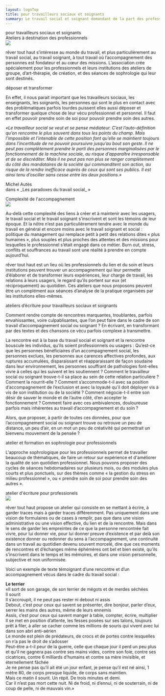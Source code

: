 ```yaml
---
layout: logoTop
title: pour travailleurs sociaux et soignants
summary: Le travail social et soignant demandant de la part des professionnels un fort engagement dans les liens humains et un réel accompagnement de problématiques parfois lourdes, il est souhaitable pour ses professionnels et leurs institutions, de pouvoir déposer leurs expériences et de pouvoir les transformer dans le cadre d’ateliers créatifs.
---
```


<div class="Motto">pour travailleurs sociaux et soignants</div>

<div class="MottoSmaller">Ateliers à destination des professionnels</div>

<div style="max-width:600px; margin: auto">
  <img src="https://res.cloudinary.com/dnxcesebo/image/upload/f_auto,q_auto,w_800/v1527693509/gros_Plan_2_collage_Valérie_hsmwbp.jpg"/>
</div>
<p class="intro-text"><span class="rever-typog">rêver tout haut</span> s’intéresse au monde du travail, et plus particulièrement au travail social, au travail soignant, à tout travail où l’accompagnement des personnes est fondateur et au cœur des missions.  L’association crée spécialement pour  les professionnels et leurs institutions des ateliers de groupe, d’art-thérapie, de création, et des séances de sophrologie qui leur sont destinés.
<div class="MottoSmaller">déposer et transformer</div>

<p class="intro-text">En effet, il nous parait important que les travailleurs sociaux, les enseignants, les soignants, les personnes qui sont le plus en contact avec des problématiques parfois lourdes puissent elles aussi déposer et transformer quelque chose de leur vécu professionnel et personnel. Il faut en effet pouvoir prendre soin de soi pour pouvoir prendre soin des autres.
</p>
<p class="quote"><em>«Le travailleur social se veut et se pense médiateur. C’est l’auto-définition qu’on rencontre le plus souvent dans tous les points du champ. Mais l’impossible et l’intenable de cette position font qu’elle se maintient toujours dans l’incertitude de ne pouvoir poursuivre jusqu’au bout son geste. Il ne peut pas complètement prendre le parti des personnes marginalisées par le fonctionnement de la machine sociale, au risque d’apparaître irresponsable et de se discréditer. Mais il ne peut pas non plus se ranger complètement du côté des mandataires de la société qui commanditent son action, au risque de la rendre inefficace auprès de ceux qui sont ses publics. Il est ainsi tenu d’osciller sans cesse entre les deux positions.»</em>
</p>
<p class="cite">Michel Autès<br> dans «&nbsp;_Les paradoxes du travail social_&nbsp;»
</p>

<div class="MottoSmaller">Complexité de l'accompagnement</div>

<div style="max-width: 600px; margin: auto">
  <img src="https://res.cloudinary.com/dnxcesebo/image/upload/c_scale,h_300,r_10,q_auto,f_auto/v1526489452/collage_Valérie_2_d4onec.jpg"/>
</div> 
<p class="intro-text">Au-delà cette complexité des liens à créer et à maintenir avec les usagers, le travail social et le travail soignant s’inscrivent et sont les témoins de leur époque. Et la nôtre n’est pas particulièrement tendre avec le monde du travail en général et encore moins avec le travail soignant et social : politique du management qui remplace petit à petit des relations dites «&nbsp;plus humaines&nbsp;», plus souples et plus proches des attentes et des missions pour lesquelles le professionnel s’était engagé dans ce métier. Burn out, stress, conflits et souffrances au travail sont une réalité à prendre en compte aujourd’hui.
</p>

<p class="intro-text"><span class="rever-typog">rêver tout haut</span> est un lieu où les professionnels du lien et du soin et leurs institutions peuvent trouver un accompagnement qui leur permette d’élaborer et de transformer leurs expériences, leur charge de travail, les relations à leurs usagers, le regard qu’ils portent sur eux (et réciproquement) au quotidien. ​​Ces ateliers que nous proposons peuvent être un complément aux séances d’analyse de la pratique organisées par les institutions elles-mêmes.
</p>

<div class="MottoSmaller">ateliers d’écriture pour travailleurs sociaux et soignants</div>
<p class="intro-text">Comment rendre compte de rencontres marquantes, troublantes, parfois envahissantes, voire culpablisantes, que l’on peut faire dans le cadre de son travail d’accompagnement social ou soignant ? En écrivant, en transformant par des textes et des chansons ce vécu parfois complexe à transmettre.
</p>
<p class="intro-text">La rencontre est à la base du travail social et soignant et la rencontre bouscule les individus, qu’ils soient professionnels ou usagers : Qu’est-ce que les personnes bénéficiaires d’un accompagnement social, les personnes exclues, les personnes aux carences affectives profondes, aux ruptures accumulées, disparaissant et réapparaissant de façon soudaine dans leur environnement, les personnes souffrant de pathologies font-elles vivre à celles qui les suivent et les soutiennent ? Comment le travailleur social ou soignant trouve-t-il sa place au sein de cette relation particulière ? Comment la nourrit-elle ? Comment s’accommode-t-il avec sa position d’accompagnement de l’exclusion et avec la loyauté qu’il doit déployer vis à vis de son institution ou de la société ? Comment négocie-t-il entre son désir de sauver le monde et de l’autre côté, d’en accepter le fonctionnement ? Comment faire avec ces ambivalences, douloureuse parfois mais inhérentes au travail d’accompagnement et du soin ?
</p>
<p class="intro-text">Alors, que proposer, à partir de toutes ces données, pour que l’accompagnement social ou soignant trouve ou retrouve un peu de distance, un peu d’air, en un mot un peu de créativité qui permettrait un bienvenu mouvement de la pensée ?
</p>
<div class="MottoSmaller"> atelier et formation en sophrologie pour professionnels</div>

<p class="intro-text">L'approche sophrologique pour les professionnels permet de travailler beaucoup de thématiques, de faire un retour sur expérience et d'améliorer la qualité de son quotidien professionnel. Nous pouvons proposer des cycles de séances hebdomadaires sur plusieurs mois, ou des modules plus courts et plus ponctuels, sur des thèmes comme «&nbsp;la gestion du stress en milieu professionnel&nbsp;», ou «&nbsp;prendre soin de soi pour prendre soin des autres&nbsp;».
</p>
<div class="MottoSmaller">atelier d'écriture pour professionels</div>
<div class="center-block">
<img src="https://res.cloudinary.com/dnxcesebo/image/upload/f_auto,q_auto,w_600/v1527695482/mots_découpés_xymq8z.jpg">
</div> 
<p class="intro-text"><span class="rever-typog">rêver tout haut</span> propose un atelier qui consiste en se mettant à écrire, à garder traces mais à garder traces différemment. Pas uniquement dans une vision de formulaires ou de cases à remplir, pas que dans une vision administrative ou une vision effective, du lien et de la rencontre. Mais dans le sens de garder les empreintes de ce que la personne rencontrée fait vivre, pour lui donner vie, pour lui donner preuve d’existence et par delà son existence donner ou redonner du sens à l’accompagnement, une continuité dans un travail au quotidien devenu souvent morcelé, dire que ces moments de rencontres et d’échanges même éphémères ont bel et bien existé, qu’ils s’inscrivent dans le temps et les mémoires, et dans une vision personnelle, subjective et non uniformisée.
</p>
<p class="intro-text">Voici un exemple de texte témoignant d’une rencontre et d’un accompagnement vécus dans le cadre du travail social :
</p>
<p class="quote"><strong>Le terrier</strong><br>
«Il sort de son garage, de son terrier de mégots et de merdes séchées<br>  
Il sourit<br>
Il s’accroupit, il ne peut pas rester ni debout ni assis<br>
Debout, c’est pour ceux qui savent se présenter, dire bonjour, parler d’eux, serrer les mains des autres, même de leurs ennemis<br> 
Assis, c’est pour ceux qui savent manger à table, compter, écrire, multiplier<br>
Il se met en position d’attente, les fesses posées sur ses talons, toujours prêt à filer, à aller se cacher comme les millions de souris qui vivent avec lui dans son abri anti-aérien<br>
Le monde est plein de prédateurs, de crocs et de portes contre lesquelles on n’a pas le droit de s’adosser<br>
Peut-être a-t-il peur de la guerre, celle que chaque jour il perd un peu plus et qu’il ne gagnera pas contre ses mains vides, contre son foie, contre ses cicatrices, contre 6 milliards d’humains et contre sa mère invisible, et éternellement fâchée<br>
Je ne pense pas qu’il ait été un jour enfant, je pense qu’il est né ainsi, 1 mètre 80, de corps presque liquide, de corps sans maintien.<br>
Mais ce matin il sourit. Un répit. De trois minutes et demi.<br>
Car il n’est pas mort cette nuit. Ni de froid, ni d’ennui, ni de souterrain, ni de coup de pelle, ni de mauvais vin.»
</p>
